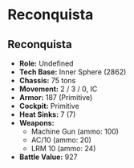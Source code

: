 # Reconquista
## Reconquista
- **Role:** Undefined
- **Tech Base:** Inner Sphere (2862)
- **Chassis:** 75 tons
- **Movement:** 2 / 3 / 0, IC
- **Armor:** 187 (Primitive)
- **Cockpit:** Primitive
- **Heat Sinks:** 7 (7)
- **Weapons:**
  - Machine Gun (ammo: 100)
  - AC/10 (ammo: 20)
  - LRM 10 (ammo: 24)
- **Battle Value:** 927

